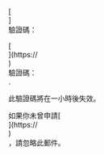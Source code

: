 [<br host>]<br action>驗證碼：<br code>

[<br host>](https://<br host>)<br action>驗證碼：<br code>.

此驗證碼將在一小時後失效。

如果你未曾申請[<br host>](https://<br host>)<br action>，請忽略此郵件。
